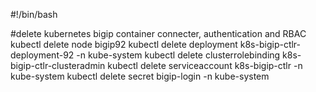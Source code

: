 #!/bin/bash

#delete kubernetes bigip container connecter, authentication and RBAC
kubectl delete node bigip92
kubectl delete deployment k8s-bigip-ctlr-deployment-92 -n kube-system
kubectl delete clusterrolebinding k8s-bigip-ctlr-clusteradmin
kubectl delete serviceaccount k8s-bigip-ctlr -n kube-system
kubectl delete secret bigip-login -n kube-system